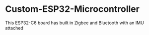 # Custom-ESP32-Microcontroller
This ESP32-C6 board has built in Zigbee and Bluetooth with an IMU attached 
